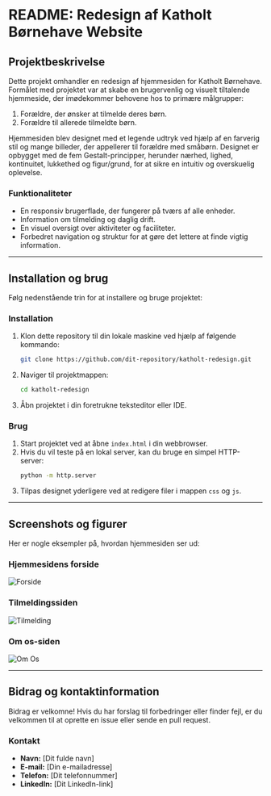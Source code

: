# README: Redesign af Katholt Børnehave Website

## Projektbeskrivelse

Dette projekt omhandler en redesign af hjemmesiden for Katholt Børnehave. Formålet med projektet var at skabe en brugervenlig og visuelt tiltalende hjemmeside, der imødekommer behovene hos to primære målgrupper:

1. Forældre, der ønsker at tilmelde deres børn.
2. Forældre til allerede tilmeldte børn.

Hjemmesiden blev designet med et legende udtryk ved hjælp af en farverig stil og mange billeder, der appellerer til forældre med småbørn. Designet er opbygget med de fem Gestalt-principper, herunder nærhed, lighed, kontinuitet, lukkethed og figur/grund, for at sikre en intuitiv og overskuelig oplevelse.

### Funktionaliteter
- En responsiv brugerflade, der fungerer på tværs af alle enheder.
- Information om tilmelding og daglig drift.
- En visuel oversigt over aktiviteter og faciliteter.
- Forbedret navigation og struktur for at gøre det lettere at finde vigtig information.

---

## Installation og brug

Følg nedenstående trin for at installere og bruge projektet:

### Installation
1. Klon dette repository til din lokale maskine ved hjælp af følgende kommando:
   ```bash
   git clone https://github.com/dit-repository/katholt-redesign.git
   ```
2. Naviger til projektmappen:
   ```bash
   cd katholt-redesign
   ```
3. Åbn projektet i din foretrukne teksteditor eller IDE.

### Brug
1. Start projektet ved at åbne `index.html` i din webbrowser.
2. Hvis du vil teste på en lokal server, kan du bruge en simpel HTTP-server:
   ```bash
   python -m http.server
   ```
3. Tilpas designet yderligere ved at redigere filer i mappen `css` og `js`.

---

## Screenshots og figurer

Her er nogle eksempler på, hvordan hjemmesiden ser ud:

### Hjemmesidens forside
![Forside](screenshots/forside.png)

### Tilmeldingssiden
![Tilmelding](screenshots/tilmelding.png)

### Om os-siden
![Om Os](screenshots/om-os.png)

---

## Bidrag og kontaktinformation

Bidrag er velkomne! Hvis du har forslag til forbedringer eller finder fejl, er du velkommen til at oprette en issue eller sende en pull request.

### Kontakt
- **Navn:** [Dit fulde navn]
- **E-mail:** [Din e-mailadresse]
- **Telefon:** [Dit telefonnummer]
- **LinkedIn:** [Dit LinkedIn-link]

